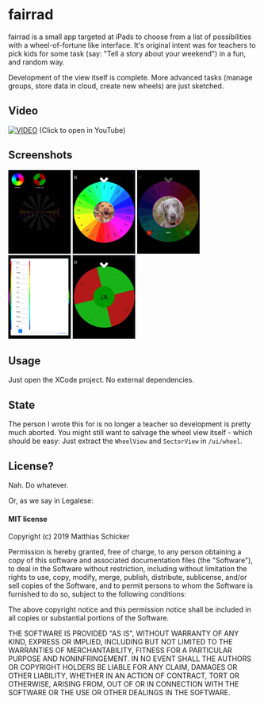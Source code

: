 # fairrad

fairrad is a small app targeted at iPads to choose from a list of possibilities with a wheel-of-fortune like interface. It's original intent was for teachers to pick kids for some task (say: "Tell a story about your weekend") in a fun, and random way. 

Development of the view itself is complete. More advanced tasks (manage groups, store data in cloud, create new wheels) are just sketched.

## Video

[![VIDEO](https://img.youtube.com/vi/jYVtU-YP1wQ/0.jpg)](https://www.youtube.com/watch?v=jYVtU-YP1wQ)
(Click to open in YouTube)

## Screenshots

<a href="/screenshot1.png"><img src="/screenshot1.png" alt="Screenshot 1" width="25%" /></a>
<a href="/screenshot2.png"><img src="/screenshot2.png" alt="Screenshot 2" width="25%" /></a>
<a href="/screenshot3.png"><img src="/screenshot3.png" alt="Screenshot 3" width="25%" /></a>
<a href="/screenshot4.png"><img src="/screenshot4.png" alt="Screenshot 4" width="25%" /></a>
<a href="/screenshot5.png"><img src="/screenshot5.png" alt="Screenshot 5" width="25%" /></a>

## Usage

Just open the XCode project. No external dependencies.

## State

The person I wrote this for is no longer a teacher so development is pretty much aborted. 
You might still want to salvage the wheel view itself - which should be easy: Just extract the `WheelView` and `SectorView` in `/ui/wheel`.

## License?
Nah. Do whatever.

Or, as we say in Legalese:
#### MIT license

Copyright (c) 2019 Matthias Schicker

Permission is hereby granted, free of charge, to any person obtaining a copy
of this software and associated documentation files (the "Software"), to deal
in the Software without restriction, including without limitation the rights
to use, copy, modify, merge, publish, distribute, sublicense, and/or sell
copies of the Software, and to permit persons to whom the Software is
furnished to do so, subject to the following conditions:

The above copyright notice and this permission notice shall be included in all
copies or substantial portions of the Software.

THE SOFTWARE IS PROVIDED "AS IS", WITHOUT WARRANTY OF ANY KIND, EXPRESS OR
IMPLIED, INCLUDING BUT NOT LIMITED TO THE WARRANTIES OF MERCHANTABILITY,
FITNESS FOR A PARTICULAR PURPOSE AND NONINFRINGEMENT. IN NO EVENT SHALL THE
AUTHORS OR COPYRIGHT HOLDERS BE LIABLE FOR ANY CLAIM, DAMAGES OR OTHER
LIABILITY, WHETHER IN AN ACTION OF CONTRACT, TORT OR OTHERWISE, ARISING FROM,
OUT OF OR IN CONNECTION WITH THE SOFTWARE OR THE USE OR OTHER DEALINGS IN THE
SOFTWARE.

